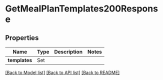 # GetMealPlanTemplates200Response

## Properties
Name | Type | Description | Notes
------------ | ------------- | ------------- | -------------
**templates** | Set<GetAnalyzedRecipeInstructions200ResponseIngredientsInner> |  | 

[[Back to Model list]](../README.md#documentation-for-models) [[Back to API list]](../README.md#documentation-for-api-endpoints) [[Back to README]](../README.md)


